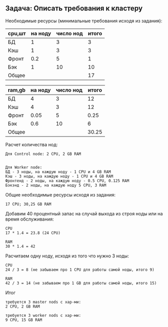 ## Задача: Описать требования к кластеру

Необходимые ресурсы (минимальные требования исходя из задания):

| cpu,шт | на ноду | число нод | итого |
|--------|---------|-----------|----|
| БД     | 1       | 3         | 3  |
| Кэш    | 1       | 3         | 3  |
| Фронт  | 0.2     | 5         | 1  |
| Бэк    | 1       | 10        | 10 |
| Общее  |         |           | 17 |

| ram,gb | на ноду | число нод | итого |
|--------|---------|-----------|-------|
| БД     | 4       | 3         | 12    |
| Кэш    | 4       | 3         | 12    |
| Фронт  | 0.05    | 5         | 0.25  |
| Бэк    | 0.6     | 10        | 6     |
| Общее  |         |           | 30.25 |

Расчет количества нод:

    Для Control node: 2 CPU, 2 GB RAM


    Для Worker node:
    БД - 3 ноды, на каждую ноду - 1 CPU и 4 GB RAM
    Кэш - 3 ноды, на каждую ноду - 1 CPU и 4 GB RAM
    Фронтенд - 2 ноды, на каждую ноду - 0.5 CPU, 0.125 RAM
    Бэкэнд - 2 ноды, на каждую ноду 5 CPU, 3 RAM

Общие необходимые ресурсы исходя из задания: 
    
    17 CPU; 30,25 GB RAM

Добавим 40 процентный запас на случай выхода из строя ноды или на время обслуживания:
    
    CPU  
    17 * 1.4 = 23.8 (24 CPU)

    RAM
    30 * 1.4 = 42

Расчитаем одну ноду, исходя из того что нужно 3 ноды:

    CPU  
    24 / 3 = 8 (не забываем про 1 CPU для работы самой ноды, итого 9)

    RAM
    42 / 3 = 14 (не забываем про 1 GB для работы самой ноды, итого 15)

Итог

    требуется 3 master nods с хар-ми:
    2 CPU, 2 GB RAM

    требуется 3 worker nods с хар-ми:
    9 CPU, 15 GB RAM



